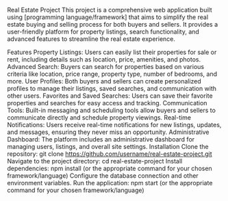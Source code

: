 Real Estate Project
This project is a comprehensive web application built using [programming language/framework] that aims to simplify the real estate buying and selling process for both buyers and sellers. It provides a user-friendly platform for property listings, search functionality, and advanced features to streamline the real estate experience.

Features
Property Listings: Users can easily list their properties for sale or rent, including details such as location, price, amenities, and photos.
Advanced Search: Buyers can search for properties based on various criteria like location, price range, property type, number of bedrooms, and more.
User Profiles: Both buyers and sellers can create personalized profiles to manage their listings, saved searches, and communication with other users.
Favorites and Saved Searches: Users can save their favorite properties and searches for easy access and tracking.
Communication Tools: Built-in messaging and scheduling tools allow buyers and sellers to communicate directly and schedule property viewings.
Real-time Notifications: Users receive real-time notifications for new listings, updates, and messages, ensuring they never miss an opportunity.
Administrative Dashboard: The platform includes an administrative dashboard for managing users, listings, and overall site settings.
Installation
Clone the repository: git clone https://github.com/username/real-estate-project.git
Navigate to the project directory: cd real-estate-project
Install dependencies: npm install (or the appropriate command for your chosen framework/language)
Configure the database connection and other environment variables.
Run the application: npm start (or the appropriate command for your chosen framework/language)
